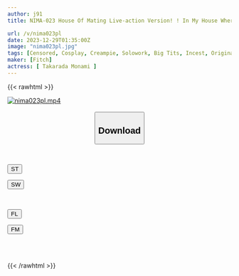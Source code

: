 ```yaml
---
author: j91
title: NIMA-023 House Of Mating Live-action Version! ! In My House Where The Voices Of Beasts Echo, I'm The Only One Who Can't Have Sex... Monami Takarada

url: /v/nima023pl
date: 2023-12-29T01:35:00Z
image: "nima023pl.jpg"
tags: [Censored, Cosplay, Creampie, Solowork, Big Tits, Incest, Original Collaboration	]
maker: [Fitch]
actress: [ Takarada Monami ]
---
```



{{< rawhtml >}}

<div class="video" data-videoid="Q1oBBBmVPztg0o">
    <a href="javascript:;">
        <img src="/v/nima023pl/nima023pl.jpg" width="WIDTH" height="HEIGHT" alt="nima023pl.mp4" loading="lazy">
    </a>
</div>

<script type="text/javascript" src="https://j91.asia/asset/on-demand-st.js"></script>

<br>
  <link rel="stylesheet" href="https://j91.asia/asset/bs5.css">
  
  <center>
  <button class="btn btn-primary" type="button" data-bs-toggle="collapse" data-bs-target=".multi-collapse" aria-expanded="false" aria-controls="multiCollapseExample1 multiCollapseExample2"><h2>Download</h2></button></center>
</p>
<div class="row">
  <div class="col">
    <div class="collapse multi-collapse" id="multiCollapseExample1">
      <div class="card card-body">
	      	      <br>
<div class="buttons">  
<p><a href="https://streamtape.to/v/Q1oBBBmVPztg0o" target="_blank"><button class="btn-hover color-3"><i class="fa fa-download"></i> ST</button></a></p>
<p><a href="https://flaswish.com/u12g0t11g14p" target="_blank"><button class="btn-hover color-2"><i class="fa fa-download"></i> SW</button></a></p></div>
    </div>
  </div>
</div>
  <div class="col">
    <div class="collapse multi-collapse" id="multiCollapseExample2">
      <div class="card card-body">
	      <br>
<div class="buttons">
<p><a href="javascript:;" target="_blank"><button class="btn-hover color-9"><i class="fa fa-download"></i> FL</button></a></p>
<p><a href="javascript:;" target="_blank"><button class="btn-hover color-8"><i class="fa fa-download"></i> FM</button></a></p></div>
<br><br>
      </div>
    </div>
  </div>
</div>

{{< /rawhtml >}}